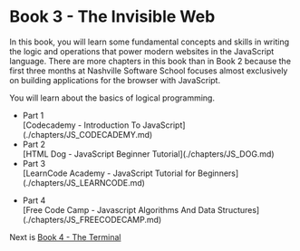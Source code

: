 # Book 3 - The Invisible Web

In this book, you will learn some fundamental concepts and skills in writing the logic and operations that power modern websites in the JavaScript language. There are more chapters in this book than in Book 2 because the first three months at Nashville Software School focuses almost exclusively on building applications for the browser with JavaScript.

You will learn about the basics of logical programming.

* <div class="listitem__header">Part 1</div>[Codecademy - Introduction To JavaScript](./chapters/JS_CODECADEMY.md)
* <div class="listitem__header">Part 2</div>[HTML Dog - JavaScript Beginner Tutorial](./chapters/JS_DOG.md)
* <div class="listitem__header">Part 3</div>[LearnCode Academy - JavaScript Tutorial for Beginners](./chapters/JS_LEARNCODE.md)

<div></div>

* <div class="listitem__header">Part 4</div>[Free Code Camp - Javascript Algorithms And Data Structures](./chapters/JS_FREECODECAMP.md)

Next is [Book 4 - The Terminal](../book-4-terminal-velocity/README.md)
